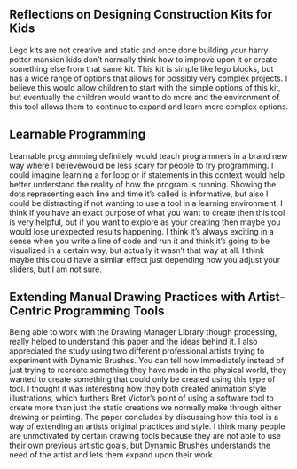 ## Reflections on Designing Construction Kits for Kids

Lego kits are not creative and static and once done building your harry potter mansion kids don’t normally think how to improve upon it or create something else from that same kit. This kit is simple like lego blocks, but has a wide range of options that allows for possibly very complex projects. I believe this would allow children to start with the simple options of this kit, but eventually the children would want to do more and the environment of this tool allows them to continue to expand and learn more complex options.

## Learnable Programming

Learnable programming definitely would teach programmers in a brand new way where I believewould be less scary for people to try programming. I could imagine learning a for loop or if statements in this context would help better understand the reality of how the program is running. Showing the dots representing each line and time it’s called is informative, but also I could be distracting if not wanting to use a tool in a learning environment. I think if you have an exact purpose of what you want to create then this tool is very helpful, but if you want to explore as your creating then maybe you would lose unexpected results happening. I think it’s always exciting in a sense when you write a line of code and run it and think it’s going to be visualized in a certain way, but actually it wasn’t that way at all. I think maybe this could have a similar effect just depending how you adjust your sliders, but I am not sure.

## Extending Manual Drawing Practices with Artist-Centric Programming Tools

Being able to work with the Drawing Manager Library though processing, really helped to understand this paper and the ideas behind it. I also appreciated the study using two different professional artists trying to experiment with Dynamic Brushes. You can tell how immediately instead of just trying to recreate something they have made in the physical world, they wanted to create something that could only be created using this type of tool. I thought it was interesting how they both created animation style illustrations, which furthers Bret Victor’s point of using a software tool to create more than just the static creations we normally make through either drawing or painting. The paper concludes by discussing how this tool is a way of extending an artists original practices and style. I think many people are unmotivated by certain drawing tools because they are not able to use their own previous artistic goals, but Dynamic Brushes understands the need of the artist and lets them expand upon their work. 